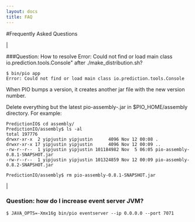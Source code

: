 ```yaml
---
layout: docs
title: FAQ
---
```

#Frequently Asked Questions

|

###Question: How to resolve Error: Could not find or load main class io.prediction.tools.Console" after ./make_distribution.sh? 

```
$ bin/pio app
Error: Could not find or load main class io.prediction.tools.Console
```

When PIO bumps a version, it creates another jar file with the new version number.

Delete everything but the latest pio-assembly-<VERSION>.jar in $PIO_HOME/assembly directory. For example:

```
PredictionIO$ cd assembly/
PredictionIO/assembly$ ls -al
total 197776
drwxr-xr-x  2 yipjustin yipjustin      4096 Nov 12 00:08 .
drwxr-xr-x 17 yipjustin yipjustin      4096 Nov 12 00:09 ..
-rw-r--r--  1 yipjustin yipjustin 101184982 Nov  5 06:05 pio-assembly-0.8.1-SNAPSHOT.jar
-rw-r--r--  1 yipjustin yipjustin 101324859 Nov 12 00:09 pio-assembly-0.8.2-SNAPSHOT.jar

PredictionIO/assembly$ rm pio-assembly-0.8.1-SNAPSHOT.jar 
```

|

### Question: how do I increase event server JVM?

```
$ JAVA_OPTS=-Xmx16g bin/pio eventserver --ip 0.0.0.0 --port 7071
````
